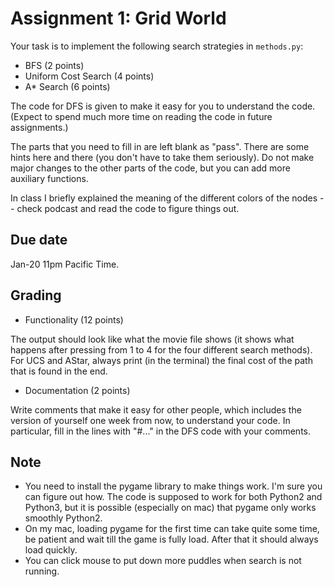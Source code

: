 Assignment 1: Grid World
=========

Your task is to implement the following search strategies in `methods.py`:

- BFS (2 points)
- Uniform Cost Search (4 points)
- A\* Search (6 points)

The code for DFS is given to make it easy for you to understand the code. (Expect to spend much more time on reading the code in future assignments.) 

The parts that you need to fill in are left blank as "pass". There are some hints here and there (you don't have to take them seriously). Do not make major changes to the other parts of the code, but you can add more auxiliary functions. 

In class I briefly explained the meaning of the different colors of the nodes -- check podcast and read the code to figure things out. 

Due date
-----
Jan-20 11pm Pacific Time.

Grading
-----
- Functionality (12 points)

The output should look like what the movie file shows (it shows what happens after pressing from 1 to 4 for the four different search methods). For UCS and AStar, always print (in the terminal) the final cost of the path that is found in the end.

- Documentation (2 points)

Write comments that make it easy for other people, which includes the version of yourself one week from now, to understand your code. In particular, fill in the lines with "#..." in the DFS code with your comments. 

Note
------
- You need to install the pygame library to make things work. I'm sure you can figure out how. The code is supposed to work for both Python2 and Python3, but it is possible (especially on mac) that pygame only works smoothly Python2. 
- On my mac, loading pygame for the first time can take quite some time, be patient and wait till the game is fully load. After that it should always load quickly. 
- You can click mouse to put down more puddles when search is not running.
